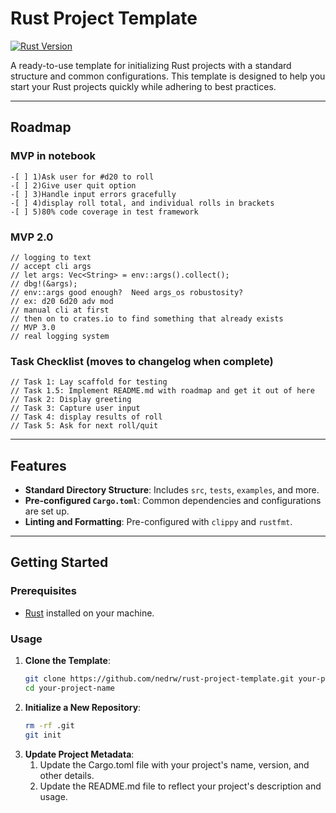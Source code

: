 # Rust Project Template

[![Rust Version](https://img.shields.io/badge/Rust-1.85+-blue.svg)](https://www.rust-lang.org)

A ready-to-use template for initializing Rust projects with a standard structure and common configurations. This template is designed to help you start your Rust projects quickly while adhering to best practices.

---

## Roadmap

### MVP in notebook
    -[ ] 1)Ask user for #d20 to roll
    -[ ] 2)Give user quit option
    -[ ] 3)Handle input errors gracefully
    -[ ] 4)display roll total, and individual rolls in brackets
    -[ ] 5)80% code coverage in test framework
### MVP 2.0
    // logging to text
    // accept cli args
    // let args: Vec<String> = env::args().collect();
    // dbg!(&args);
    // env::args good enough?  Need args_os robustosity?
    // ex: d20 6d20 adv mod
    // manual cli at first
    // then on to crates.io to find something that already exists
    // MVP 3.0
    // real logging system
### Task Checklist (moves to changelog when complete)
    // Task 1: Lay scaffold for testing
    // Task 1.5: Implement README.md with roadmap and get it out of here
    // Task 2: Display greeting
    // Task 3: Capture user input
    // Task 4: display results of roll
    // Task 5: Ask for next roll/quit
---

## Features

- **Standard Directory Structure**: Includes `src`, `tests`, `examples`, and more.
- **Pre-configured `Cargo.toml`**: Common dependencies and configurations are set up.
- **Linting and Formatting**: Pre-configured with `clippy` and `rustfmt`.

---

## Getting Started

### Prerequisites

- [Rust](https://www.rust-lang.org/tools/install) installed on your machine.

### Usage

1. **Clone the Template**:
   ```bash
   git clone https://github.com/nedrw/rust-project-template.git your-project-name
   cd your-project-name
2. **Initialize a New Repository**:
   ```bash
   rm -rf .git
   git init
3. **Update Project Metadata**:
   1. Update the Cargo.toml file with your project's name, version, and other details.
   2. Update the README.md file to reflect your project's description and usage.
